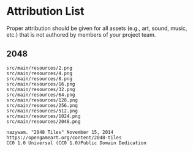 # Attribution List

Proper attribution should be given for all assets (e.g., art, sound, music, etc.) that is not
authored by members of your project team.

## 2048
    src/main/resources/2.png
    src/main/resources/4.png
    src/main/resources/8.png
    src/main/resources/16.png
    src/main/resources/32.png
    src/main/resources/64.png
    src/main/resources/128.png
    src/main/resources/256.png
    src/main/resources/512.png
    src/main/resources/1024.png
    src/main/resources/2048.png

    nazywam. "2048 Tiles" November 15, 2014 
    https://opengameart.org/content/2048-tiles
    CC0 1.0 Universal (CC0 1.0)Public Domain Dedication

